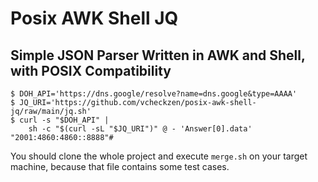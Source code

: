 # Posix AWK Shell JQ

## Simple JSON Parser Written in AWK and Shell, with POSIX Compatibility

```shell
$ DOH_API='https://dns.google/resolve?name=dns.google&type=AAAA'
$ JQ_URI='https://github.com/vcheckzen/posix-awk-shell-jq/raw/main/jq.sh'
$ curl -s "$DOH_API" |
    sh -c "$(curl -sL "$JQ_URI")" @ - 'Answer[0].data'
"2001:4860:4860::8888"#
```

You should clone the whole project and execute `merge.sh` on your target machine, because that file contains some test cases.
